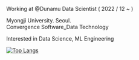 
Working at @Dunamu Data Scientist ( 2022 / 12 ~ )  

Myongji University. Seoul. <br />
Convergence Software_Data Technology <br />

Interested in Data Science, ML Engineering<br />

<!-- [![Anurag's GitHub stats](https://github-readme-stats.vercel.app/api?username=wnd180&count_private=true&show_icons=true)](https://github.com/anuraghazra/github-readme-stats) -->
[![Top Langs](https://github-readme-stats.vercel.app/api/top-langs/?username=wnd180&layout=compact&langs_count=6)](https://github.com/anuraghazra/github-readme-stats) 
